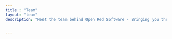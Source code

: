 ```yaml
---
title : "Team"
layout: "team"
description: "Meet the team behind Open Red Software - Bringing you the best in the world."


---
```

